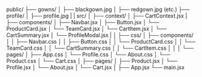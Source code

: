public/
├── gowns/
│   ├── blackgown.jpg
│   ├── redgown.jpg (etc.)
├── profile/
│   ├── profile.jpg
|
|
src/
│
├── context/
│   ├── CartContext.jsx
|
├── components/
│   ├── Navbar.jsx
│   ├── Button.jsx
│   └── ProductCard.jsx
│   └── TeamCard.jsx
│   └── CartItem.jsx
│   └── CartSummary.jsx
│   └── ProfileModal.jsx
|
│
├── css/
│   ├── components/
│   │   ├── Navbar.css
│   │   ├── Button.css
│   │   └── ProductCard.css
│   │   └── TeamCard.css
│   │   └── CartSummary.css
│   │   └── CartItem.css
│   │
│   └── pages/
│       ├── App.css
│       └── Profile.css
│       └── About.css
│       └── Product.css
│       └── Cart.css
│
├── pages/
│   ├── Product.jsx
│   └── Profile.jsx
│   └── About.jsx
│   └── Cart.jsx
│
├── App.jsx
└── main.jsx
